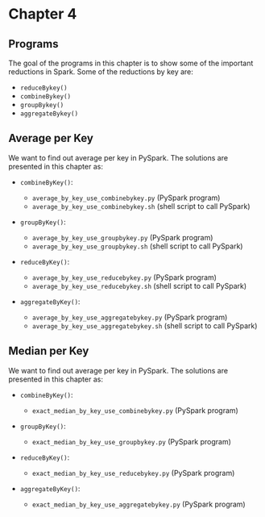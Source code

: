 # Chapter 4

## Programs

The goal of the programs in this chapter is
to show some of the important reductions 
in Spark. Some of the reductions by key
are:

* `reduceBykey()`
* `combineBykey()`
* `groupBykey()`
* `aggregateBykey()`

## Average per Key

We want to find out average per key in PySpark. 
The solutions are presented in this chapter as:

* `combineByKey()`:
	* `average_by_key_use_combinebykey.py` (PySpark program) 
	* `average_by_key_use_combinebykey.sh` (shell script to call PySpark)

* `groupByKey()`:
	* `average_by_key_use_groupbykey.py` (PySpark program)
	* `average_by_key_use_groupbykey.sh` (shell script to call PySpark)

* `reduceByKey()`:
	* `average_by_key_use_reducebykey.py` (PySpark program)
	* `average_by_key_use_reducebykey.sh` (shell script to call PySpark)

* `aggregateByKey()`:
	* `average_by_key_use_aggregatebykey.py` (PySpark program)
	* `average_by_key_use_aggregatebykey.sh` (shell script to call PySpark)

## Median per Key

We want to find out average per key in PySpark. 
The solutions are presented in this chapter as:

* `combineByKey()`:
	* `exact_median_by_key_use_combinebykey.py` (PySpark program) 

* `groupByKey()`:
	* `exact_median_by_key_use_groupbykey.py` (PySpark program)

* `reduceByKey()`:
	* `exact_median_by_key_use_reducebykey.py` (PySpark program)

* `aggregateByKey()`:
	* `exact_median_by_key_use_aggregatebykey.py` (PySpark program)
